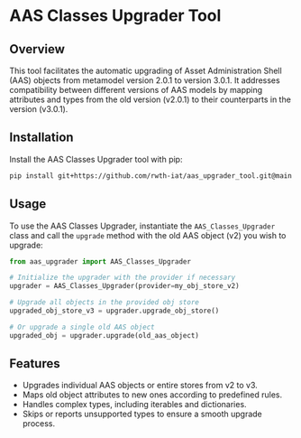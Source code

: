 # AAS Classes Upgrader Tool

## Overview

This tool facilitates the automatic upgrading of Asset Administration Shell (AAS) objects from metamodel version 2.0.1 to version 3.0.1. 
It addresses compatibility between different versions of AAS models by mapping attributes and types from the old version (v2.0.1) to their counterparts in the version (v3.0.1).

## Installation

Install the AAS Classes Upgrader tool with pip:

```bash
pip install git+https://github.com/rwth-iat/aas_upgrader_tool.git@main
```

## Usage

To use the AAS Classes Upgrader, instantiate the `AAS_Classes_Upgrader` class and call the `upgrade` method with the old AAS object (v2) you wish to upgrade:

```python
from aas_upgrader import AAS_Classes_Upgrader

# Initialize the upgrader with the provider if necessary
upgrader = AAS_Classes_Upgrader(provider=my_obj_store_v2)

# Upgrade all objects in the provided obj store
upgraded_obj_store_v3 = upgrader.upgrade_obj_store()

# Or upgrade a single old AAS object
upgraded_obj = upgrader.upgrade(old_aas_object)
```


## Features

- Upgrades individual AAS objects or entire stores from v2 to v3.
- Maps old object attributes to new ones according to predefined rules.
- Handles complex types, including iterables and dictionaries.
- Skips or reports unsupported types to ensure a smooth upgrade process.


